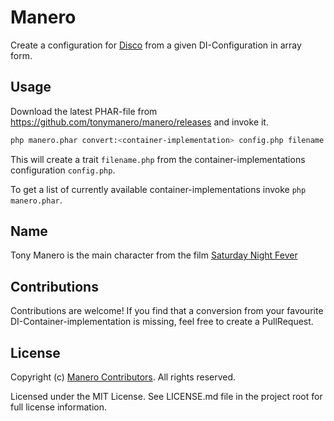 # Manero

Create a configuration for [Disco](https://github.com/bitExpert/disco) from a given DI-Configuration in array form.

## Usage

Download the latest PHAR-file from https://github.com/tonymanero/manero/releases and invoke it.

```bash
php manero.phar convert:<container-implementation> config.php filename.php
```

This will create a trait `filename.php` from the container-implementations configuration `config.php`.

To get a list of currently available container-implementations invoke `php manero.phar`.

## Name

Tony Manero is the main character from the film [Saturday Night Fever](https://en.wikipedia.org/wiki/Saturday_Night_Fever)

## Contributions

Contributions are welcome! If you find that a conversion from your favourite DI-Container-implementation is missing, feel free to create a PullRequest.

## License

Copyright (c) [Manero Contributors](https://github.com/tonymanero/manero/graphs/contributors). All rights reserved.

Licensed under the MIT License. See LICENSE.md file in the project root for full license information.
